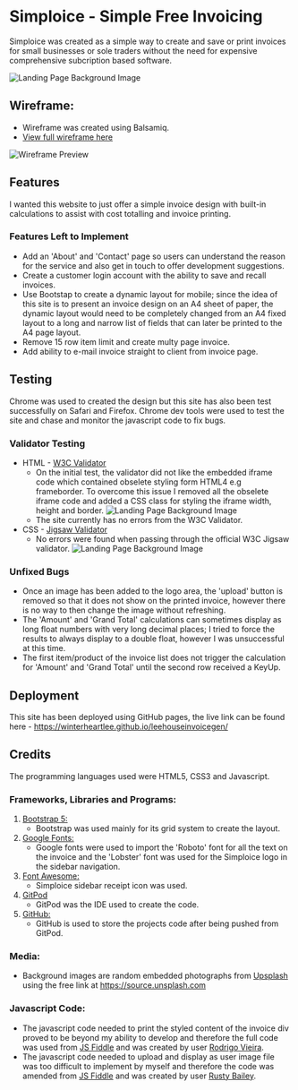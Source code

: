 # Simploice - Simple Free Invoicing

Simploice was created as a simple way to create and save or print invoices for small businesses or sole traders without the need for expensive comprehensive subcription based software.


![Landing Page Background Image](assets/images/lee-house-mixing-low-res.jpg)

## Wireframe:
- Wireframe was created using Balsamiq.
- [View full wireframe here](assets/images/wireframe.png)

![Wireframe Preview](assets/images/wireframe-preview.png)

## Features 

I wanted this website to just offer a simple invoice design with built-in calculations to assist with cost totalling and invoice printing.

### Features Left to Implement

- Add an 'About' and 'Contact' page so users can understand the reason for the service and also get in touch to offer development suggestions.
- Create a customer login account with the ability to save and recall invoices.
- Use Bootstap to create a dynamic layout for mobile; since the idea of this site is to present an invoice design on an A4 sheet of paper, the dynamic layout would need to be completely changed from an A4 fixed layout to a long and narrow list of fields that can later be printed to the A4 page layout.
- Remove 15 row item limit and create multy page invoice.
- Add ability to e-mail invoice straight to client from invoice page.

## Testing 

Chrome was used to created the design but this site has also been test successfully on Safari and Firefox. Chrome dev tools were used to test the site and chase and monitor the javascript code to fix bugs.


### Validator Testing 

- HTML - [W3C Validator](https://validator.w3.org/nu/?showsource=yes&doc=https%3A%2F%2Fwinterheartlee.github.io%2Fleehousemixing2021%2Findex.html)
  - On the initial test, the validator did not like the embedded iframe code which contained obselete styling form HTML4 e.g frameborder. To overcome this issue I removed all the obselete iframe code and added a CSS class for styling the iframe width, height and border.
  ![Landing Page Background Image](assets/images/html-test.png)
  - The site currently has no errors from the W3C Validator.
- CSS - [Jigsaw Validator](https://jigsaw.w3.org/css-validator/validator?uri=https%3A%2F%2Fwinterheartlee.github.io%2Fleehousemixing2021%2Findex.html&profile=css3svg&usermedium=all&warning=1&vextwarning=&lang=en)
  - No errors were found when passing through the official W3C Jigsaw validator.
  ![Landing Page Background Image](assets/images/css-test.png)

### Unfixed Bugs

- Once an image has been added to the logo area, the 'upload' button is removed so that it does not show on the printed invoice, however there is no way to then change the image without refreshing.
- The 'Amount' and 'Grand Total' calculations can sometimes display as long float numbers with very long decimal places; I tried to force the results to always display to a double float, however I was unsuccessful at this time.
- The first item/product of the invoice list does not trigger the calculation for 'Amount' and 'Grand Total' until the second row received a KeyUp.


## Deployment

This site has been deployed using GitHub pages, the live link can be found here - https://winterheartlee.github.io/leehouseinvoicegen/


## Credits 

The programming languages used were HTML5, CSS3 and Javascript.

### Frameworks, Libraries and Programs:

1. [Bootstrap 5:](https://getbootstrap.com/docs/4.6/getting-started/introduction/)
    - Bootstrap was used mainly for its grid system to create the layout.
1. [Google Fonts:](https://fonts.google.com/)
    - Google fonts were used to import the 'Roboto' font for all the text on the invoice and the 'Lobster' font was used for the Simploice logo in the sidebar navigation.
1. [Font Awesome:](https://fontawesome.com/)
    - Simploice sidebar receipt icon was used.
1. [GitPod](https://www.gitpod.io/)
    - GitPod was the IDE used to create the code.
1. [GitHub:](https://github.com/)
    - GitHub is used to store the projects code after being pushed from GitPod.

### Media:

- Background images are random embedded photographs from [Upsplash](https://unsplash.com/photos/OQlPahHa7Bc) using the free link at https://source.unsplash.com

### Javascript Code:

- The javascript code needed to print the styled content of the invoice div proved to be beyond my ability to develop and therefore the full code was used from [JS Fiddle](https://jsfiddle.net/crabbly/gqjqh1gn/) and was created by user [Rodrigo Vieira](https://github.com/crabbly).
- The javascript code needed to upload and display as user image file was too difficult to implement by myself and therefore the code was amended from [JS Fiddle](https://jsfiddle.net/rustybailey/2b7dD/) and was created by user [Rusty Bailey](https://github.com/rustybailey).